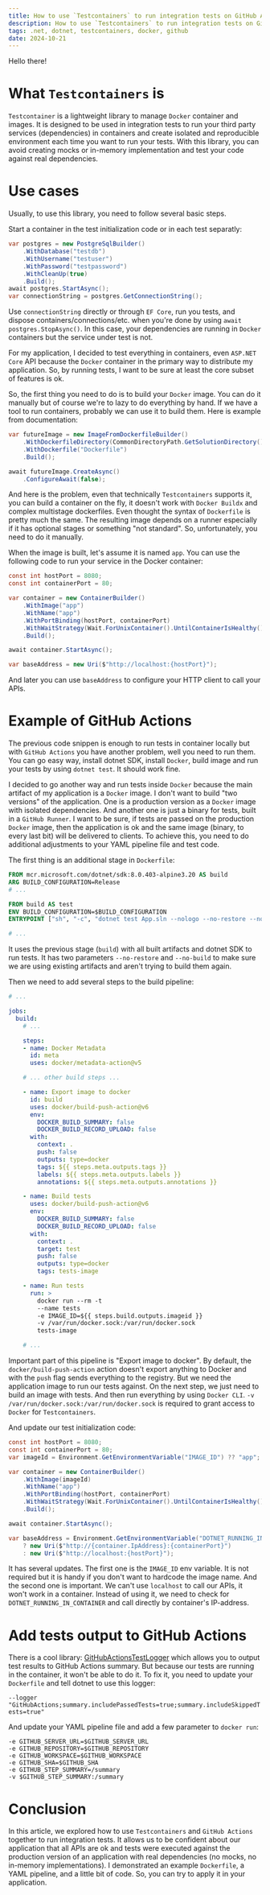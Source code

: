 ```yaml
---
title: How to use `Testcontainers` to run integration tests on GitHub Actions
description: How to use `Testcontainers` to run integration tests on GitHub Actions
tags: .net, dotnet, testcontainers, docker, github
date: 2024-10-21
---
```


Hello there!

# What `Testcontainers` is

`Testcontainer` is a lightweight library to manage `Docker` container and images. It is designed to be used in integration tests to run your third party services (dependencies) in containers and create isolated and reproducible environment each time you want to run your tests. With this library, you can avoid creating mocks or in-memory implementation and test your code against real dependencies.

# Use cases

Usually, to use this library, you need to follow several basic steps.

Start a container in the test initialization code or in each test separatly:

```csharp
var postgres = new PostgreSqlBuilder()
    .WithDatabase("testdb")
    .WithUsername("testuser")
    .WithPassword("testpassword")
    .WithCleanUp(true)
    .Build();
await postgres.StartAsync();
var connectionString = postgres.GetConnectionString();
```

Use `connectionString` directly or through `EF Core`, run you tests, and dispose containers/connections/etc. when you're done by using `await postgres.StopAsync()`. In this case, your dependencies are running in `Docker` containers but the service under test is not.

For my application, I decided to test everything in containers, even `ASP.NET Core` API because the `Docker` container in the primary way to distribute my application. So, by running tests, I want to be sure at least the core subset of features is ok. 

So, the first thing you need to do is to build your `Docker` image. You can do it manually but of course we're to lazy to do everything by hand. If we have a tool to run containers, probably we can use it to build them. Here is example from documentation:

```csharp
var futureImage = new ImageFromDockerfileBuilder()
    .WithDockerfileDirectory(CommonDirectoryPath.GetSolutionDirectory(), string.Empty)
    .WithDockerfile("Dockerfile")
    .Build();

await futureImage.CreateAsync()
    .ConfigureAwait(false);
```

And here is the problem, even that technically `Testcontainers` supports it, you can build a container on the fly, it doesn't work with `Docker Buildx` and complex multistage dockerfiles. Even thought the syntax of `Dockerfile` is pretty much the same. The resulting image depends on a runner especially if it has optional stages or something "not standard". So, unfortunately, you need to do it manually.

When the image is built, let's assume it is named `app`. You can use the following code to run your service in the Docker container:

```csharp
const int hostPort = 8080;
const int containerPort = 80;

var container = new ContainerBuilder()
    .WithImage("app")
    .WithName("app")
    .WithPortBinding(hostPort, containerPort)
    .WithWaitStrategy(Wait.ForUnixContainer().UntilContainerIsHealthy())
    .Build();

await container.StartAsync();

var baseAddress = new Uri($"http://localhost:{hostPort}");
```

And later you can use `baseAddress` to configure your HTTP client to call your APIs.

# Example of GitHub Actions

The previous code snippen is enough to run tests in container locally but with `GitHub Actions` you have another problem, well you need to run them. You can go easy way, install dotnet SDK, install `Docker`, build image and run your tests by using `dotnet test`. It should work fine. 

I decided to go another way and run tests inside `Docker` because the main artifact of my application is a `Docker` image. I don't want to build "two versions" of the application. One is a production version as a `Docker` image with isolated dependencies. And another one is just a binary for tests, built in a `GitHub Runner`. I want to be sure, if tests are passed on the production `Docker` image, then the application is ok and the same image (binary, to every last bit) will be delivered to clients. To achieve this, you need to do additional adjustments to your YAML pipeline file and test code.

The first thing is an additional stage in `Dockerfile`:

```Dockerfile
FROM mcr.microsoft.com/dotnet/sdk:8.0.403-alpine3.20 AS build
ARG BUILD_CONFIGURATION=Release
# ...

FROM build AS test
ENV BUILD_CONFIGURATION=$BUILD_CONFIGURATION
ENTRYPOINT ["sh", "-c", "dotnet test App.sln --nologo --no-restore --no-build -c $BUILD_CONFIGURATION"]

# ...
```

It uses the previous stage (`build`) with all built artifacts and dotnet SDK to run tests. It has two parameters `--no-restore` and `--no-build` to make sure we are using existing artifacts and aren't trying to build them again.

Then we need to add several steps to the build pipeline:

```yaml
# ...

jobs:
  build:
    # ...

    steps:
    - name: Docker Metadata
      id: meta
      uses: docker/metadata-action@v5

    # ... other build steps ...

    - name: Export image to docker
      id: build
      uses: docker/build-push-action@v6
      env:
        DOCKER_BUILD_SUMMARY: false
        DOCKER_BUILD_RECORD_UPLOAD: false
      with:
        context: .
        push: false
        outputs: type=docker
        tags: ${{ steps.meta.outputs.tags }}
        labels: ${{ steps.meta.outputs.labels }}
        annotations: ${{ steps.meta.outputs.annotations }}

    - name: Build tests
      uses: docker/build-push-action@v6
      env:
        DOCKER_BUILD_SUMMARY: false
        DOCKER_BUILD_RECORD_UPLOAD: false
      with:
        context: .
        target: test
        push: false
        outputs: type=docker
        tags: tests-image

    - name: Run tests
      run: >
        docker run --rm -t
        --name tests
        -e IMAGE_ID=${{ steps.build.outputs.imageid }}
        -v /var/run/docker.sock:/var/run/docker.sock
        tests-image

    # ...
```

Important part of this pipeline is "Export image to docker". By default, the `docker/build-push-action` action doesn't export anything to Docker and with the `push` flag sends everything to the registry. But we need the application image to run our tests against. On the next step, we just need to build an image with tests. And then run everything by using `Docker CLI`. `-v /var/run/docker.sock:/var/run/docker.sock` is required to grant access to `Docker` for `Testcontainers`. 

And update our test initialization code:

```csharp
const int hostPort = 8080;
const int containerPort = 80;
var imageId = Environment.GetEnvironmentVariable("IMAGE_ID") ?? "app";

var container = new ContainerBuilder()
    .WithImage(imageId)
    .WithName("app")
    .WithPortBinding(hostPort, containerPort)
    .WithWaitStrategy(Wait.ForUnixContainer().UntilContainerIsHealthy())
    .Build();

await container.StartAsync();

var baseAddress = Environment.GetEnvironmentVariable("DOTNET_RUNNING_IN_CONTAINER") == "true"
    ? new Uri($"http://{container.IpAddress}:{containerPort}")
    : new Uri($"http://localhost:{hostPort}");
```

It has several updates. The first one is the `IMAGE_ID` env variable. It is not required but it is handy if you don't want to hardcode the image name. And the second one is important. We can't use `localhost` to call our APIs, it won't work in a container. Instead of using it, we need to check for `DOTNET_RUNNING_IN_CONTAINER` and call directly by container's IP-address.

# Add tests output to GitHub Actions

There is a cool library: [GitHubActionsTestLogger](https://www.nuget.org/packages/GitHubActionsTestLogger) which allows you to output test results to GitHub Actions summary. But because our tests are running in the container, it won't be able to do it. To fix it, you need to update your `Dockerfile` and tell dotnet to use this logger:

`--logger "GitHubActions;summary.includePassedTests=true;summary.includeSkippedTests=true"`

And update your YAML pipeline file and add a few parameter to `docker run`:

```
-e GITHUB_SERVER_URL=$GITHUB_SERVER_URL
-e GITHUB_REPOSITORY=$GITHUB_REPOSITORY
-e GITHUB_WORKSPACE=$GITHUB_WORKSPACE
-e GITHUB_SHA=$GITHUB_SHA
-e GITHUB_STEP_SUMMARY=/summary
-v $GITHUB_STEP_SUMMARY:/summary
```

# Conclusion

In this article, we explored how to use `Testcontainers` and `GitHub Actions` together to run integration tests. It allows us to be confident about our application that all APIs are ok and tests were executed against the production version of an application with real dependencies (no mocks, no in-memory implementations). I demonstrated an example `Dockerfile`, a YAML pipeline, and a little bit of code. So, you can try to apply it in your application.
